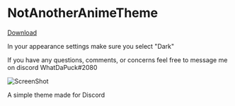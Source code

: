 # NotAnotherAnimeTheme
[Download](https://github.com/WhatDaPuck/NotAnotherAnimeTheme/releases/latest)

In your appearance settings make sure you select "Dark"

If you have any questions, comments, or concerns feel free to message me on discord WhatDaPuck#2080

![ScreenShot](https://i.imgur.com/ZtL84Ci.png)

A simple theme made for Discord

